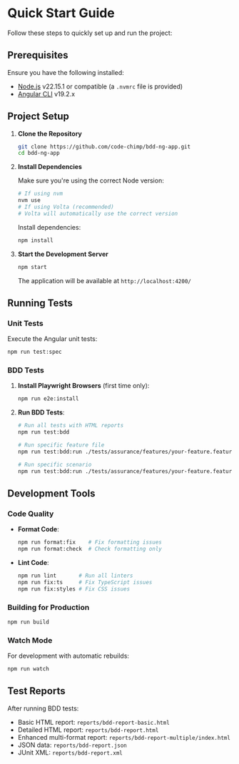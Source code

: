 # Quick Start Guide

Follow these steps to quickly set up and run the project:

## Prerequisites

Ensure you have the following installed:

- [Node.js](https://nodejs.org/) v22.15.1 or compatible (a `.nvmrc` file is provided)
- [Angular CLI](https://angular.io/cli) v19.2.x

## Project Setup

1. **Clone the Repository**

   ```bash
   git clone https://github.com/code-chimp/bdd-ng-app.git
   cd bdd-ng-app
   ```

2. **Install Dependencies**

   Make sure you're using the correct Node version:

   ```bash
   # If using nvm
   nvm use
   # If using Volta (recommended)
   # Volta will automatically use the correct version
   ```

   Install dependencies:

   ```bash
   npm install
   ```

3. **Start the Development Server**

   ```bash
   npm start
   ```

   The application will be available at `http://localhost:4200/`

## Running Tests

### Unit Tests

Execute the Angular unit tests:

```bash
npm run test:spec
```

### BDD Tests

1. **Install Playwright Browsers** (first time only):

   ```bash
   npm run e2e:install
   ```

2. **Run BDD Tests**:

   ```bash
   # Run all tests with HTML reports
   npm run test:bdd

   # Run specific feature file
   npm run test:bdd:run ./tests/assurance/features/your-feature.feature

   # Run specific scenario
   npm run test:bdd:run ./tests/assurance/features/your-feature.feature -- --name "Your scenario name"
   ```

## Development Tools

### Code Quality

- **Format Code**:

  ```bash
  npm run format:fix    # Fix formatting issues
  npm run format:check  # Check formatting only
  ```

- **Lint Code**:
  ```bash
  npm run lint       # Run all linters
  npm run fix:ts     # Fix TypeScript issues
  npm run fix:styles # Fix CSS issues
  ```

### Building for Production

```bash
npm run build
```

### Watch Mode

For development with automatic rebuilds:

```bash
npm run watch
```

## Test Reports

After running BDD tests:

- Basic HTML report: `reports/bdd-report-basic.html`
- Detailed HTML report: `reports/bdd-report.html`
- Enhanced multi-format report: `reports/bdd-report-multiple/index.html`
- JSON data: `reports/bdd-report.json`
- JUnit XML: `reports/bdd-report.xml`

